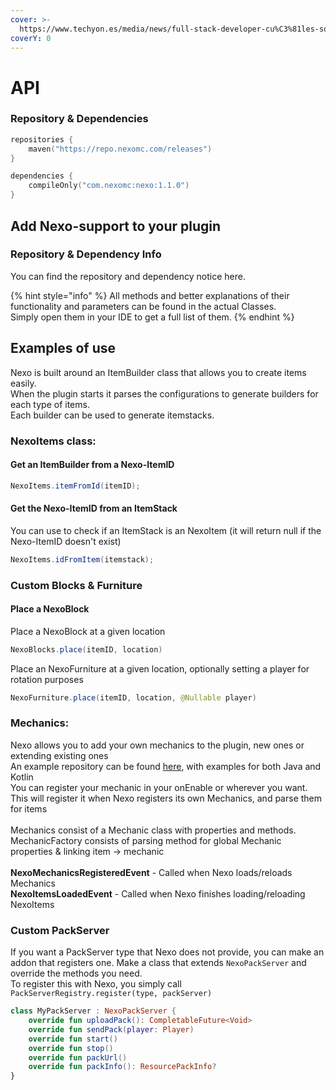 ```yaml
---
cover: >-
  https://www.techyon.es/media/news/full-stack-developer-cu%C3%81les-son-las-principales-competencias_1637600851_21.jpg
coverY: 0
---
```


# API

### Repository & Dependencies

```kotlin
repositories {
    maven("https://repo.nexomc.com/releases")
}

dependencies {
    compileOnly("com.nexomc:nexo:1.1.0")
}
```

## Add Nexo-support to your plugin

### Repository & Dependency Info

You can find the repository and dependency notice here.

{% hint style="info" %}
All methods and better explanations of their functionality and parameters can be found in the actual Classes.\
Simply open them in your IDE to get a full list of them.
{% endhint %}

## Examples of use

Nexo is built around an ItemBuilder class that allows you to create items easily.\
When the plugin starts it parses the configurations to generate builders for each type of items.\
Each builder can be used to generate itemstacks.

### NexoItems class:

#### Get an ItemBuilder from a Nexo-ItemID

```java
NexoItems.itemFromId(itemID);
```

#### Get the Nexo-ItemID from an ItemStack

You can use to check if an ItemStack is an NexoItem (it will return null if the Nexo-ItemID doesn't exist)

```java
NexoItems.idFromItem(itemstack);
```

### Custom Blocks & Furniture

#### Place a NexoBlock

Place a NexoBlock at a given location

```java
NexoBlocks.place(itemID, location)
```

Place an NexoFurniture at a given location, optionally setting a player for rotation purposes

```java
NexoFurniture.place(itemID, location, @Nullable player)
```

### Mechanics:

Nexo allows you to add your own mechanics to the plugin, new ones or extending existing ones\
An example repository can be found [here](https://github.com/Nexo-MC/NexoExampleMechanic), with examples for both Java and Kotlin\
You can register your mechanic in your onEnable or wherever you want.\
This will register it when Nexo registers its own Mechanics, and parse them for items\
\
Mechanics consist of a Mechanic class with properties and methods.\
MechanicFactory consists of parsing method for global Mechanic properties & linking item -> mechanic\
\
**NexoMechanicsRegisteredEvent** - Called when Nexo loads/reloads Mechanics\
**NexoItemsLoadedEvent** - Called when Nexo finishes loading/reloading NexoItems

### Custom PackServer

If you want a PackServer type that Nexo does not provide, you can make an addon that registers one. Make a class that extends `NexoPackServer` and override the methods you need.\
To register this with Nexo, you simply call `PackServerRegistry.register(type, packServer)`&#x20;

```kotlin
class MyPackServer : NexoPackServer {
    override fun uploadPack(): CompletableFuture<Void>
    override fun sendPack(player: Player)
    override fun start()
    override fun stop()
    override fun packUrl()
    override fun packInfo(): ResourcePackInfo?
}
```
